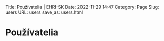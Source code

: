Title: Používatelia | EHRI-SK
Date: 2022-11-29 14:47
Category: Page
Slug: users
URL: users
save_as: users.html

# Používatelia

